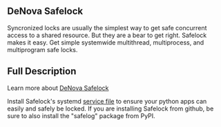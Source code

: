 
DeNova Safelock
---------------

Syncronized locks are usually the simplest way to get safe concurrent access to a shared resource.
But they are a bear to get right. Safelock makes it easy. Get simple systemwide
multithread, multiprocess, and multiprogram safe locks.


Full Description
----------------

Learn more about [DeNova Safelock](https://denova.com/open/safelock/)

Install Safelock's systemd [service file](https://denova.com/open/safelock/get_app/safelock.service)
to ensure your python apps can easily and safely be locked. If you are installing
Safelock from github, be sure to also install the "safelog" package from PyPI.
